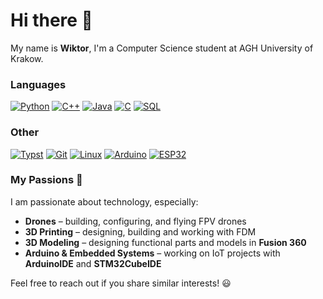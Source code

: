 # Hi there 👋  
My name is **Wiktor**, I'm a Computer Science student at AGH University of Krakow.  

### Languages  

[![Python](https://img.shields.io/badge/python-%2314354C.svg?style=for-the-badge&logo=python&logoColor=white)](https://www.python.org/)
[![C++](https://img.shields.io/badge/c++-%2300599C.svg?style=for-the-badge&logo=cplusplus&logoColor=white)](https://isocpp.org/)
[![Java](https://img.shields.io/badge/java-%23ED8B00.svg?style=for-the-badge&logo=java&logoColor=white)](https://www.java.com/)
[![C](https://img.shields.io/badge/c-%2300599C.svg?style=for-the-badge&logo=c&logoColor=white)](https://www.open-std.org/jtc1/sc22/wg14/)
[![SQL](https://img.shields.io/badge/sql-%230074C1.svg?style=for-the-badge&logo=sqlite&logoColor=white)](https://en.wikipedia.org/wiki/SQL)

### Other  

[![Typst](https://img.shields.io/badge/typst-%2523000000.svg?style=for-the-badge&logo=typst&logoColor=white&color=%2334ccb4)](https://typst.app/) 
[![Git](https://img.shields.io/badge/git-%23F05033.svg?style=for-the-badge&logo=git&logoColor=white)](https://git-scm.com/)
[![Linux](https://img.shields.io/badge/Linux-FCC624?style=for-the-badge&logo=linux&logoColor=black)](https://www.kernel.org/)
[![Arduino](https://img.shields.io/badge/arduino-%2334ccb4.svg?style=for-the-badge&logo=arduino&logoColor=white)](https://www.arduino.cc/)
[![ESP32](https://img.shields.io/badge/ESP32-%2334ccb4.svg?style=for-the-badge&logo=esphome&logoColor=white&color=green)](https://www.espressif.com/en/products/socs/esp32)

### My Passions 🚀  

I am passionate about technology, especially:  

-  **Drones** – building, configuring, and flying FPV drones  
-  **3D Printing** – designing, building and working with FDM  
-  **3D Modeling** – designing functional parts and models in **Fusion 360**  
-  **Arduino & Embedded Systems** – working on IoT projects with **ArduinoIDE** and **STM32CubeIDE**

Feel free to reach out if you share similar interests! 😃  
